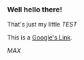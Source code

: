 ### Well hello there!
That's just my little *TEST*

This is a [Google's Link](http://www.google.com).

*MAX*
